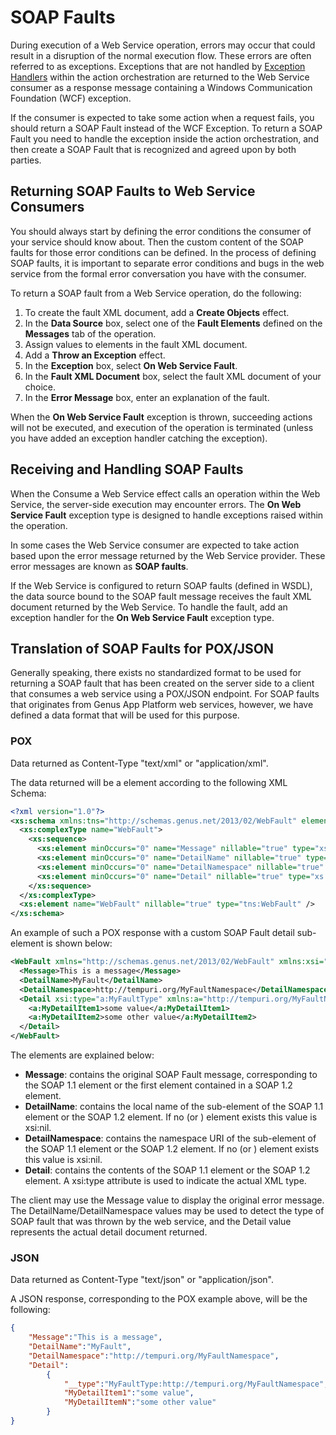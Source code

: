 # SOAP Faults

During execution of a Web Service operation, errors may occur that could result in a disruption of the normal execution flow. These errors are often referred to as exceptions. Exceptions that are not handled by [Exception Handlers](../action-orchestration/exception-handling.md "Exception Handlers") within the action orchestration are returned to the Web Service consumer as a response message containing a Windows Communication Foundation (WCF) exception.

If the consumer is expected to take some action when a request fails, you should return a SOAP Fault instead of the WCF Exception. To return a SOAP Fault you need to handle the exception inside the action orchestration, and then create a SOAP Fault that is recognized and agreed upon by both parties.


## Returning SOAP Faults to Web Service Consumers

You should always start by defining the error conditions the consumer of your service should know about. Then the custom content of the SOAP faults for those error conditions can be defined. In the process of defining SOAP faults, it is important to separate error conditions and bugs in the web service from the formal error conversation you have with the consumer.  

To return a SOAP fault from a Web Service operation, do the following:

1.  To create the fault XML document, add a **Create Objects** effect.
2.  In the **Data Source** box, select one of the **Fault Elements** defined on the **Messages** tab of the operation.
3.  Assign values to elements in the fault XML document.
4.  Add a **Throw an Exception** effect.
5.  In the **Exception** box, select **On Web Service Fault**.
6.  In the **Fault XML Document** box, select the fault XML document of your choice.
7.  In the **Error Message** box, enter an explanation of the fault.

When the **On Web Service Fault** exception is thrown, succeeding actions will not be executed, and execution of the operation is terminated (unless you have added an exception handler catching the exception).  



## Receiving and Handling SOAP Faults

When the Consume a Web Service effect calls an operation within the Web Service, the server-side execution may encounter errors. The **On Web Service Fault** exception type is designed to handle exceptions raised within the operation.

In some cases the Web Service consumer are expected to take action based upon the error message returned by the Web Service provider. These error messages are known as **SOAP faults**.

If the Web Service is configured to return SOAP faults (defined in WSDL), the data source bound to the SOAP fault message receives the fault XML document returned by the Web Service. To handle the fault, add an exception handler for the **On Web Service Fault** exception type.  



## Translation of SOAP Faults for POX/JSON

Generally speaking, there exists no standardized format to be used for returning a SOAP fault that has been created on the server side to a client that consumes a web service using a POX/JSON endpoint. For SOAP faults that originates from Genus App Platform web services, however, we have defined a data format that will be used for this purpose.

### POX

Data returned as Content-Type "text/xml" or "application/xml".

The data returned will be a <WebFault> element according to the following XML Schema:

```xml
<?xml version="1.0"?>
<xs:schema xmlns:tns="http://schemas.genus.net/2013/02/WebFault" elementFormDefault="qualified" targetNamespace="http://schemas.genus.net/2013/02/WebFault" xmlns:xs="http://www.w3.org/2001/XMLSchema" xmlns:xsi="http://www.w3.org/2001/XMLSchema-instance">
  <xs:complexType name="WebFault">
    <xs:sequence>
      <xs:element minOccurs="0" name="Message" nillable="true" type="xs:string" />
      <xs:element minOccurs="0" name="DetailName" nillable="true" type="xs:string" />
      <xs:element minOccurs="0" name="DetailNamespace" nillable="true" type="xs:string" />
      <xs:element minOccurs="0" name="Detail" nillable="true" type="xs:anyType" />
    </xs:sequence>
  </xs:complexType>
  <xs:element name="WebFault" nillable="true" type="tns:WebFault" />
</xs:schema>
```

An example of such a POX response with a custom <MyFault> SOAP Fault detail sub-element is shown below:

```xml
<WebFault xmlns="http://schemas.genus.net/2013/02/WebFault" xmlns:xsi="http://www.w3.org/2001/XMLSchema-instance">
  <Message>This is a message</Message>
  <DetailName>MyFault</DetailName>
  <DetailNamespace>http://tempuri.org/MyFaultNamespace</DetailNamespace>
  <Detail xsi:type="a:MyFaultType" xmlns:a="http://tempuri.org/MyFaultNamespace">
    <a:MyDetailItem1>some value</a:MyDetailItem1>
    <a:MyDetailItem2>some other value</a:MyDetailItem2>
  </Detail>
</WebFault>
```

The elements are explained below:

*   **Message**: contains the original SOAP Fault message, corresponding to the SOAP 1.1 <faultstring> element or the first <Text> element contained in a SOAP 1.2 <Reason> element.
*   **DetailName**: contains the local name of the sub-element of the SOAP 1.1 <detail> element or the SOAP 1.2 <Detail> element. If no <detail> (or <Detail>) element exists this value is xsi:nil.
*   **DetailNamespace**: contains the namespace URI of the sub-element of the SOAP 1.1 <detail> element or the SOAP 1.2 <Detail> element. If no <detail> (or <Detail>) element exists this value is xsi:nil.
*   **Detail**: contains the contents of the SOAP 1.1 <detail> element or the SOAP 1.2 <Detail> element. A xsi:type attribute is used to indicate the actual XML type.

The client may use the Message value to display the original error message. The DetailName/DetailNamespace values may be used to detect the type of SOAP fault that was thrown by the web service, and the Detail value represents the actual detail document returned.  

### JSON

Data returned as Content-Type "text/json" or "application/json".  

A JSON response, corresponding to the POX example above, will be the following:  

```json
{
    "Message":"This is a message",
    "DetailName":"MyFault",
    "DetailNamespace":"http://tempuri.org/MyFaultNamespace",
    "Detail":
        {
            "__type":"MyFaultType:http://tempuri.org/MyFaultNamespace",
            "MyDetailItem1":"some value",
            "MyDetailItemN":"some other value"
        }
}
```
